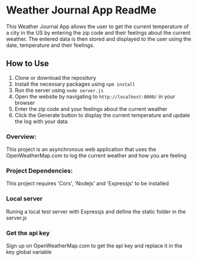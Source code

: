 

# Weather Journal App ReadMe

This Weather Journal App allows the user to get the current temperature of a city in the US by entering the zip code and their feelings about the current weather. The entered data is then stored and displayed to the user using the date, temperature and their feelings.

## How to Use

1. Clone or download the repository
2. Install the necessary packages using `npm install`
3. Run the server using `node server.js`
4. Open the website by navigating to `http://localhost:8000/` in your browser
5. Enter the zip code and your feelings about the current weather
6. Click the Generate button to display the current temperature and update the log with your data


### Overview:

This project is an asynchronous web application that uses the OpenWeatherMap.com to log the current weather and how you are feeling
### Project Dependencies:

This project requires 'Cors', 'Nodejs' and 'Expressjs' to be installed
### Local server

Runing a local test server with Expressjs and define the static folder in the server.js 
### Get the api key 

Sign up on OpenWeatherMap.com to get the api key and replace it in the key global variable
